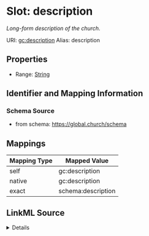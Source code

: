 

# Slot: description 


_Long-form description of the church._





URI: [gc:description](https://global.church/schema/description)
Alias: description

<!-- no inheritance hierarchy -->







## Properties

* Range: [String](String.md)




## Identifier and Mapping Information






### Schema Source


* from schema: https://global.church/schema




## Mappings

| Mapping Type | Mapped Value |
| ---  | ---  |
| self | gc:description |
| native | gc:description |
| exact | schema:description |




## LinkML Source

<details>
```yaml
name: description
description: Long-form description of the church.
in_subset:
- public
- enrichment
from_schema: https://global.church/schema
exact_mappings:
- schema:description
rank: 1000
alias: description
range: string

```
</details>
